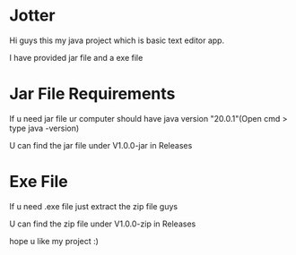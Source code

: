 # Jotter
Hi guys this my java project which is basic text editor app.

I have provided jar file and a exe file 

# Jar File Requirements 
If u need jar file ur computer should have java version "20.0.1"(Open cmd > type java -version)

U can find the jar file under V1.0.0-jar in Releases

# Exe File
If u need .exe file just extract the zip file guys

U can find the zip file under V1.0.0-zip in Releases

hope u like my project :)
